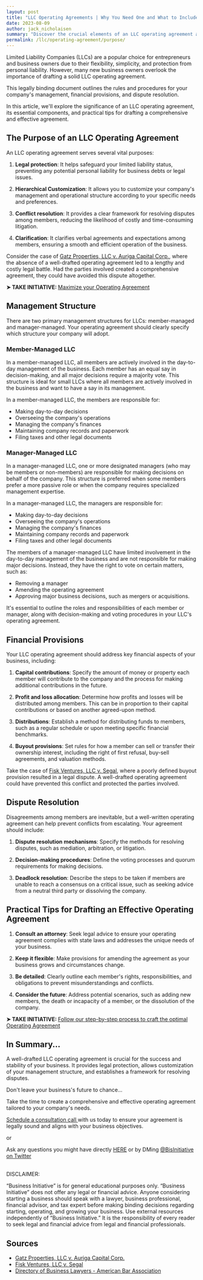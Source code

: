 ```yaml
---
layout: post
title: "LLC Operating Agreements | Why You Need One and What to Include"
date: 2023-08-09
author: jack_nicholaisen
summary: "Discover the crucial elements of an LLC operating agreement and why it's a must-have for your business. Unlock the secrets to drafting an effective agreement and avoid common pitfalls. Don't miss out on this comprehensive guide – read on to secure your business's future success!"
permalink: /llc/operating-agreement/purpose/
---
```


Limited Liability Companies (LLCs) are a popular choice for entrepreneurs and business owners due to their flexibility, simplicity, and protection from personal liability. However, many new business owners overlook the importance of drafting a solid LLC operating agreement. 

This legally binding document outlines the rules and procedures for your company's management, financial provisions, and dispute resolution. 

In this article, we'll explore the significance of an LLC operating agreement, its essential components, and practical tips for drafting a comprehensive and effective agreement.

## The Purpose of an LLC Operating Agreement

An LLC operating agreement serves several vital purposes:

1.  **Legal protection**: It helps safeguard your limited liability status, preventing any potential personal liability for business debts or legal issues.

2.  **Hierarchical Customization**: It allows you to customize your company's management and operational structure according to your specific needs and preferences.

3.  **Conflict resolution**: It provides a clear framework for resolving disputes among members, reducing the likelihood of costly and time-consuming litigation.

4.  **Clarification**: It clarifies verbal agreements and expectations among members, ensuring a smooth and efficient operation of the business.

Consider the case of [Gatz Properties, LLC v. Auriga Capital Corp.](https://www.courtlistener.com/opinion/3129041/gatz-properties-llc-v-auriga-capital-corp/), where the absence of a well-drafted operating agreement led to a lengthy and costly legal battle. Had the parties involved created a comprehensive agreement, they could have avoided this dispute altogether.

<p><b>➤ TAKE INITIATIVE: </b> <a href="https://www.businessinitiative.org/llc/operating-agreement/drafting/"> Maximize your Operating Agreement</a></p>

## Management Structure

There are two primary management structures for LLCs: member-managed and manager-managed. Your operating agreement should clearly specify which structure your company will adopt.

### Member-Managed LLC

In a member-managed LLC, all members are actively involved in the day-to-day management of the business. Each member has an equal say in decision-making, and all major decisions require a majority vote. This structure is ideal for small LLCs where all members are actively involved in the business and want to have a say in its management.

In a member-managed LLC, the members are responsible for:

-   Making day-to-day decisions
-   Overseeing the company's operations
-   Managing the company's finances
-   Maintaining company records and paperwork
-   Filing taxes and other legal documents

### Manager-Managed LLC

In a manager-managed LLC, one or more designated managers (who may be members or non-members) are responsible for making decisions on behalf of the company. This structure is preferred when some members prefer a more passive role or when the company requires specialized management expertise.

In a manager-managed LLC, the managers are responsible for:

-   Making day-to-day decisions
-   Overseeing the company's operations
-   Managing the company's finances
-   Maintaining company records and paperwork
-   Filing taxes and other legal documents

The members of a manager-managed LLC have limited involvement in the day-to-day management of the business and are not responsible for making major decisions. Instead, they have the right to vote on certain matters, such as:

-   Removing a manager
-   Amending the operating agreement
-   Approving major business decisions, such as mergers or acquisitions.

It's essential to outline the roles and responsibilities of each member or manager, along with decision-making and voting procedures in your LLC's operating agreement.

## Financial Provisions

Your LLC operating agreement should address key financial aspects of your business, including:

1.  **Capital contributions**: Specify the amount of money or property each member will contribute to the company and the process for making additional contributions in the future.

2.  **Profit and loss allocation**: Determine how profits and losses will be distributed among members. This can be in proportion to their capital contributions or based on another agreed-upon method.

3.  **Distributions**: Establish a method for distributing funds to members, such as a regular schedule or upon meeting specific financial benchmarks.

4.  **Buyout provisions**: Set rules for how a member can sell or transfer their ownership interest, including the right of first refusal, buy-sell agreements, and valuation methods.

Take the case of [Fisk Ventures, LLC v. Segal](https://casetext.com/case/fisk-ventures-llc-v-segal), where a poorly defined buyout provision resulted in a legal dispute. A well-drafted operating agreement could have prevented this conflict and protected the parties involved.

## Dispute Resolution

Disagreements among members are inevitable, but a well-written operating agreement can help prevent conflicts from escalating. Your agreement should include:

1.  **Dispute resolution mechanisms**: Specify the methods for resolving disputes, such as mediation, arbitration, or litigation.

2.  **Decision-making procedures**: Define the voting processes and quorum requirements for making decisions.

3.  **Deadlock resolution**: Describe the steps to be taken if members are unable to reach a consensus on a critical issue, such as seeking advice from a neutral third party or dissolving the company.

## Practical Tips for Drafting an Effective Operating Agreement

1.  **Consult an attorney**: Seek legal advice to ensure your operating agreement complies with state laws and addresses the unique needs of your business.

2.  **Keep it flexible**: Make provisions for amending the agreement as your business grows and circumstances change.

3.  **Be detailed**: Clearly outline each member's rights, responsibilities, and obligations to prevent misunderstandings and conflicts.

4.  **Consider the future**: Address potential scenarios, such as adding new members, the death or incapacity of a member, or the dissolution of the company.

<p><b>➤ TAKE INITIATIVE: </b> <a href="https://www.businessinitiative.org/llc/operating-agreement/step-by-step-process/">Follow our step-by-step process to craft the optimal Operating Agreement</a></p>

## In Summary...

A well-drafted LLC operating agreement is crucial for the success and stability of your business. It provides legal protection, allows customization of your management structure, and establishes a framework for resolving disputes. 

Don't leave your business's future to chance...

Take the time to create a comprehensive and effective operating agreement tailored to your company's needs.

[Schedule a consultation call ](<https://calendly.com/businessinitiative/30-minute-consultation-call>)with us today to ensure your agreement is legally sound and aligns with your business objectives.

or

Ask any questions you might have directly [HERE](https://www.businessinitiative.org/contact/) or by DMing [@BisInitiative on Twitter](https://twitter.com/BisInitiative)

<script async data-uid="0625212ce2" src="https://adept-hustler-4565.ck.page/0625212ce2/index.js"></script>

<br> DISCLAIMER:

“Business Initiative” is for general educational purposes only. “Business Initiative” does not offer any legal or financial advice. Anyone considering starting a business should speak with a lawyer, business professional, financial advisor, and tax expert before making binding decisions regarding starting, operating, and growing your business. Use external resources independently of “Business Initiative.” It is the responsibility of every reader to seek legal and financial advice from legal and financial professionals.

## Sources

-   [Gatz Properties, LLC v. Auriga Capital Corp.](https://www.courtlistener.com/opinion/3129041/gatz-properties-llc-v-auriga-capital-corp/)
-   [Fisk Ventures, LLC v. Segal](https://casetext.com/case/fisk-ventures-llc-v-segal)
-   [Directory of Business Lawyers - American Bar Association](https://www.americanbar.org/groups/business_law/resources/directory_of_business_lawyers/)